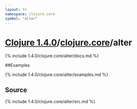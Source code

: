 ```yaml
---
layout: fn
namespace: clojure.core
symbol: "alter"
---
```


# [Clojure 1.4.0](../../)/[clojure.core](../)/alter

{% include 1.4.0/clojure.core/alter/docs.md %}

##Examples

{% include 1.4.0/clojure.core/alter/examples.md %}
## Source
{% include 1.4.0/clojure.core/alter/src.md %}

